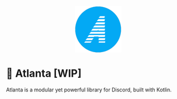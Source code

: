 <img src="logo.png" style="display: block;text-align:center;margin: 0 auto" alt="Logo" />
<h1>🌊 Atlanta [WIP]</h1>
Atlanta is a modular yet powerful library for Discord, built with Kotlin.
